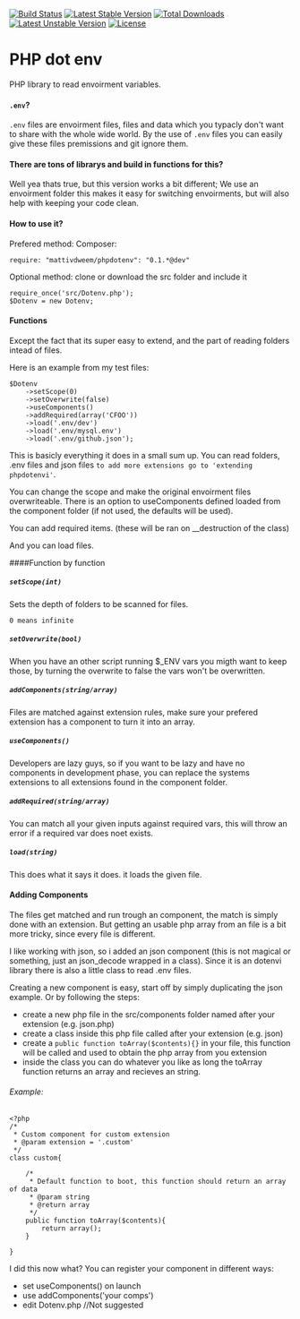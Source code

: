 [![Build Status](https://travis-ci.org/MattivdWeem/phpdotenv.svg?branch=master)](https://travis-ci.org/MattivdWeem/phpdotenv)
[![Latest Stable Version](https://poser.pugx.org/mattivdweem/phpdotenv/v/stable.svg)](https://packagist.org/packages/mattivdweem/phpdotenv) [![Total Downloads](https://poser.pugx.org/mattivdweem/phpdotenv/downloads.svg)](https://packagist.org/packages/mattivdweem/phpdotenv) [![Latest Unstable Version](https://poser.pugx.org/mattivdweem/phpdotenv/v/unstable.svg)](https://packagist.org/packages/mattivdweem/phpdotenv) [![License](https://poser.pugx.org/mattivdweem/phpdotenv/license.svg)](https://packagist.org/packages/mattivdweem/phpdotenv)

PHP dot env
=========

PHP library to read envoirment variables.


#### `.env`?
`.env` files are envoirment files, files and data which you typacly don't want to share with the whole wide world. By the use of `.env` files you can easily give these files premissions and git ignore them.

#### There are tons of librarys and build in functions for this?
Well yea thats true, but this version works a bit different; We use an envoirment folder this makes it easy for switching envoirments, but will also help with keeping your code clean.

#### How to use it?
Prefered method: Composer:

	require: "mattivdweem/phpdotenv": "0.1.*@dev"

Optional method: clone or download the src folder and include it

	require_once('src/Dotenv.php');
	$Dotenv = new Dotenv;

#### Functions
Except the fact that its super easy to extend, and the part of reading folders intead of files.

Here is an example from my test files:

	$Dotenv
		->setScope(0)
		->setOverwrite(false)
		->useComponents()
		->addRequired(array('CFOO'))
		->load('.env/dev')
		->load('.env/mysql.env')
		->load('.env/github.json');

This is basicly everything it does in a small sum up.
You can read folders, .env files and json files `to add more extensions go to 'extending phpdotenvi'`.

You can change the scope and make the original envoirment files overwriteable.
There is an option to useComponents defined loaded from the component folder (if not used, the defaults will be used).

You can add required items. (these will be ran on __destruction of the class)

And you can load files.

####Function by function

##### `setScope(int)`
Sets the depth of folders to be scanned for files.

 `0 means infinite `

##### `setOverwrite(bool)`
When you have an other script running $_ENV vars you migth want to keep those, by turning the overwrite to false the vars won't be overwritten.

##### `addComponents(string/array)`
Files are matched against extension rules, make sure your prefered extension has a component to turn it into an array.

##### `useComponents()`
Developers are lazy guys, so if you want to be lazy and have no components in development phase, you can replace the systems extensions to all extensions found in the component folder.

##### `addRequired(string/array)`
You can match all your given inputs against required vars, this will throw an error if a required var does noet exists.

##### `load(string)`
This does what it says it does. it loads the given file.


#### Adding Components
The files get matched and run trough an component, the match is simply done with an extension. But getting an usable php array from an file is a bit more tricky, since every file is different.

I like working with json, so i added an json component (this is not magical or something, just an json_decode wrapped in a class). Since it is an dotenvi library there is also a little class to read .env files.

Creating a new component is easy, start off by simply duplicating the json example. Or by following the steps:

 - create a new php file in the src/components folder named after your extension (e.g. json.php)
 - create a class inside this php file called after your extension (e.g. json)
 - create a `public function toArray($contents){}` in your file, this function will be called and used to obtain the php array from you extension
 - inside the class you can do whatever you like as long the toArray function returns an array and recieves an string.

###### Example:

	<?php
	/*
	 * Custom component for custom extension
	 * @param extension = '.custom'
	 */
	class custom{

		/*
		 * Default function to boot, this function should return an array of data
		 * @param string
		 * @return array
		 */
		public function toArray($contents){
			return array();
		}

	}


I did this now what?
You can register your component in different ways:

 * set useComponents() on launch
 * use addComponents('your comps')
 * edit Dotenv.php  //Not suggested


